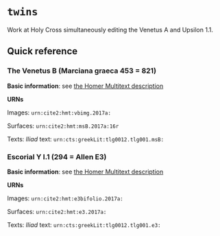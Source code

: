 # `twins`

Work at Holy Cross simultaneously editing the Venetus A and Upsilon 1.1.


## Quick reference

### The Venetus B (Marciana graeca 453 = 821)


**Basic information**:  see [the Homer Multitext description](http://www.homermultitext.org/manuscripts-papyri/venetusB.html)

**URNs**

Images:  `urn:cite2:hmt:vbimg.2017a:`

Surfaces: `urn:cite2:hmt:msB.2017a:16r`

Texts: *Iliad* text: `urn:cts:greekLit:tlg0012.tlg001.msB:`


### Escorial Y I.1 (294 = Allen E3)


**Basic information**:  see [the Homer Multitext description](http://www.homermultitext.org/manuscripts-papyri/upsilon-1-1.html)

**URNs**

Images:  `urn:cite2:hmt:e3bifolio.2017a:`

Surfaces:  `urn:cite2:hmt:e3.2017a:`

Texts:  *Iliad* text: `urn:cts:greekLit:tlg0012.tlg001.e3:`
